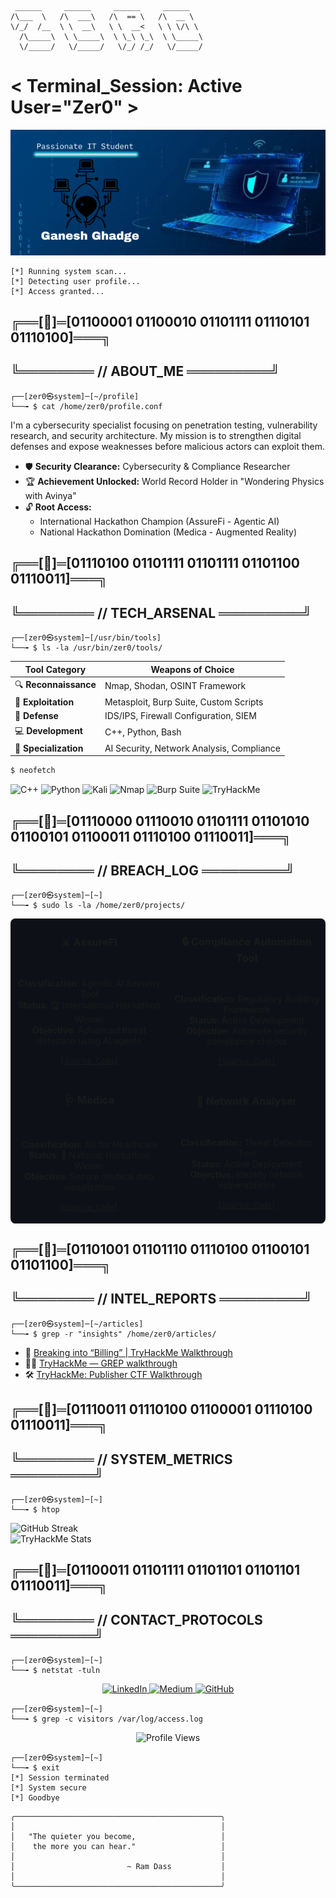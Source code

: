 ```
 ______     ______     ______     ______
/\___  \   /\  ___\   /\  == \   /\  __ \
\/_/  /__  \ \  __\   \ \  __<   \ \ \/\ \
  /\_____\  \ \_____\  \ \_\ \_\  \ \_____\
  \/_____/   \/_____/   \/_/ /_/   \/_____/

```

# < Terminal_Session: Active User="Zer0" >

![Console Output](Zer0.png)

```
[*] Running system scan...
[*] Detecting user profile...
[*] Access granted...
```

## ╔══[💠]═[01100001 01100010 01101111 01110101 01110100]═══╗

## ╚════════ // ABOUT_ME ═════════╝

```shell
┌──[zer0㉿system]─[~/profile]
└──╼ $ cat /home/zer0/profile.conf
```

I'm a cybersecurity specialist focusing on penetration testing, vulnerability research, and security architecture. My mission is to strengthen digital defenses and expose weaknesses before malicious actors can exploit them.

- 🛡️ **Security Clearance:** Cybersecurity & Compliance Researcher
- 🏆 **Achievement Unlocked:** World Record Holder in "Wondering Physics with Avinya"
- 🔓 **Root Access:**
  - International Hackathon Champion (AssureFi - Agentic AI)
  - National Hackathon Domination (Medica - Augmented Reality)

## ╔══[💠]═[01110100 01101111 01101111 01101100 01110011]═══╗

## ╚════════ // TECH_ARSENAL ═════════╝

```shell
┌──[zer0㉿system]─[/usr/bin/tools]
└──╼ $ ls -la /usr/bin/zer0/tools/
```

| Tool Category         | Weapons of Choice                         |
| --------------------- | ----------------------------------------- |
| 🔍 **Reconnaissance** | Nmap, Shodan, OSINT Framework             |
| 🧪 **Exploitation**   | Metasploit, Burp Suite, Custom Scripts    |
| 🔐 **Defense**        | IDS/IPS, Firewall Configuration, SIEM     |
| 💻 **Development**    | C++, Python, Bash                         |
| 🧠 **Specialization** | AI Security, Network Analysis, Compliance |

```bash
$ neofetch
```

![C++](https://img.shields.io/badge/C%2B%2B-00599C?style=for-the-badge&logo=c%2B%2B&logoColor=white)
![Python](https://img.shields.io/badge/Python-3776AB?style=for-the-badge&logo=python&logoColor=white)
![Kali](https://img.shields.io/badge/Kali_Linux-557C94?style=for-the-badge&logo=kali-linux&logoColor=white)
![Nmap](https://img.shields.io/badge/Nmap-009639?style=for-the-badge&logo=nmap&logoColor=white)
![Burp Suite](https://img.shields.io/badge/Burp_Suite-FF7139?style=for-the-badge&logo=burp-suite&logoColor=white)
![TryHackMe](https://img.shields.io/badge/TryHackMe-212C42?style=for-the-badge&logo=tryhackme&logoColor=white)

## ╔══[💠]═[01110000 01110010 01101111 01101010 01100101 01100011 01110100 01110011]═══╗

## ╚════════ // BREACH_LOG ═════════╝

```shell
┌──[zer0㉿system]─[~]
└──╼ $ sudo ls -la /home/zer0/projects/
```

<table style="background-color: #0d1117; border-radius: 8px;">
    <tr>
        <td width="50%">
            <h3 align="center">⚔️ AssureFi</h3>
            <div align="center">
                <br>
                <p>
                    <b>Classification:</b> Agentic AI Security Tool<br>
                    <b>Status:</b> 🏆 International Hackathon Winner<br>
                    <b>Objective:</b> Advanced threat detection using AI agents
                </p>
                <p>
                    <a href="https://github.com/StoicGang/Assurefi"><code>[Source_Code]</code></a>
                </p>
            </div>
        </td>
        <td width="50%">
            <h3 align="center">🔒 Compliance Automation Tool</h3>
            <div align="center">
                <br>
                <p>
                    <b>Classification:</b> Regulatory Auditing Framework<br>
                    <b>Status:</b> Active Development<br>
                    <b>Objective:</b> Automate security compliance checks
                </p>
                <p>
                    <a href="https://github.com/StoicGang/Compliance-Automation-Tool"><code>[Source_Code]</code></a>
                </p>
            </div>
        </td>
    </tr>
    <tr>
        <td width="50%">
            <h3 align="center">🩺 Medica</h3>
            <div align="center">
                <br>
                <p>
                    <b>Classification:</b> AR for Healthcare<br>
                    <b>Status:</b> 🏅 National Hackathon Winner<br>
                    <b>Objective:</b> Secure medical data visualization
                </p>
                <p>
                    <a href="https://github.com/StoicGang/Med-AR-Project"><code>[Source_Code]</code></a>
                </p>
            </div>
        </td>
        <td width="50%">
            <h3 align="center">📡 Network Analyser</h3>
            <div align="center">
                <br>
                <p>
                    <b>Classification:</b> Threat Detection Tool<br>
                    <b>Status:</b> Active Deployment<br>
                    <b>Objective:</b> Identify network vulnerabilities
                </p>
                <p>
                    <a href="#"><code>[Source_Code]</code></a>
                </p>
            </div>
        </td>
    </tr>
</table>

## ╔══[💠]═[01101001 01101110 01110100 01100101 01101100]═══╗

## ╚════════ // INTEL_REPORTS ═════════╝

```shell
┌──[zer0㉿system]─[~/articles]
└──╼ $ grep -r "insights" /home/zer0/articles/
```

- 🔐 [Breaking into “Billing” | TryHackMe Walkthrough](https://medium.com/@stoicgaster0.07/breaking-into-billing-tryhackme-walkthrough-613ac30c84fb)
- 🕵️‍♂️ [TryHackMe — GREP walkthrough](https://medium.com/@stoicgaster0.07/tryhackme-grep-walkthrough-79335d36154e)
- 🛠️ [TryHackMe: Publisher CTF Walkthrough](https://medium.com/@stoicgaster0.07/tryhackme-publisher-ctf-walkthrough-e92a70337200)

## ╔══[💠]═[01110011 01110100 01100001 01110100 01110011]═══╗

## ╚════════ // SYSTEM_METRICS ═════════╝

```shell
┌──[zer0㉿system]─[~]
└──╼ $ htop
```

<div align="left">
    <img src="https://github-readme-streak-stats.herokuapp.com/?user=StoicGang&theme=chartreuse-dark&hide_border=true" alt="GitHub Streak" />
</div>

<div align="left">
    <img src="https://tryhackme-badges.s3.amazonaws.com/1Zer0.png" alt="TryHackMe Stats" />
</div>

## ╔══[💠]═[01100011 01101111 01101101 01101101 01110011]═══╗

## ╚════════ // CONTACT_PROTOCOLS ═════════╝

```shell
┌──[zer0㉿system]─[~]
└──╼ $ netstat -tuln
```

<div align="center">
    <a href="https://linkedin.com/in/ganesh-ghadge-9b103a258">
        <img src="https://img.shields.io/badge/LinkedIn-0A66C2?style=for-the-badge&logo=linkedin&logoColor=white" alt="LinkedIn" />
    </a>
    <a href="https://medium.com/@stoicgaster0.07">
        <img src="https://img.shields.io/badge/Medium-12100E?style=for-the-badge&logo=medium&logoColor=white" alt="Medium" />
    </a>
    <a href="https://github.com/StoicGang">
        <img src="https://img.shields.io/badge/GitHub-181717?style=for-the-badge&logo=github&logoColor=white" alt="GitHub" />
    </a>
</div>

```shell
┌──[zer0㉿system]─[~]
└──╼ $ grep -c visitors /var/log/access.log
```

<div align="center">
    <img src="https://komarev.com/ghpvc/?username=StoicGang&label=System+Accesses&color=brightgreen&style=for-the-badge" alt="Profile Views" />
</div>

```shell
┌──[zer0㉿system]─[~]
└──╼ $ exit
[*] Session terminated
[*] System secure
[*] Goodbye
```

```shell
╭──────────────────────────────────────────────╮
│                                              │
│   "The quieter you become,                   │
│    the more you can hear."                   │
│                                              │
│                         ~ Ram Dass           │
│                                              │
╰──────────────────────────────────────────────╯
```
